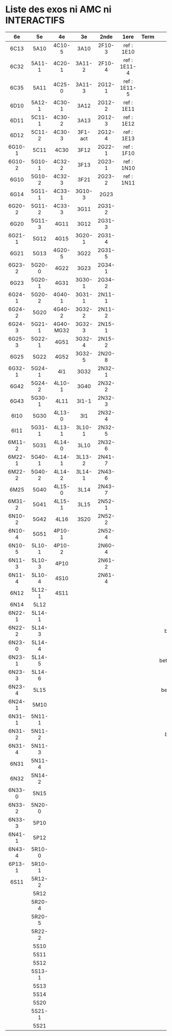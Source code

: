 # Liste des exos ni AMC ni INTERACTIFS

|6e|5e|4e|3e|2nde|1ere|Term|Reste|
|:-:|:-:|:-:|:-:|:-:|:-:|:-:|:-:|
|6C13|5A10|4C10-5|3A10|2F10-3|ref : 1E10||CM020|
|6C32|5A11-1|4C20-1|3A11-2|2F10-4|ref : 1E11-4||CM021|
|6C35|5A11|4C25-0|3A11-3|2G12-1|ref : 1E11-5||PEA11-1|
|6D10|5A12-1|4C30-1|3A12|2G12-2|ref : 1E11||PEA11|
|6D11|5C11-1|4C30-2|3A13|2G12-3|ref : 1E12||P003|
|6D12|5C11-2|4C30-3|3F1-act|2G12-4|ref : 1E13||P004|
|6G10-1|5C11|4C30|3F12|2G22-1|ref : 1F10||P005|
|6G10-2|5G10-1|4C32-2|3F13|2G23-1|ref : 1N10||P006|
|6G10|5G10-2|4C32-3|3F21|2G23-2|ref : 1N11||P007|
|6G14|5G11-1|4C33-1|3G10-3|2G23|||P008|
|6G20-2|5G11-2|4C33-3|3G11|2G31-2|||P009|
|6G20|5G11-3|4G11|3G12|2G31-3|||P010|
|6G21-1|5G12|4G15|3G20-1|2G31-4|||P011|
|6G21|5G13|4G20-5|3G22|2G31-5|||P012|
|6G23-2|5G20-0|4G22|3G23|2G34-1|||P013|
|6G23|5G20-1|4G31|3G30-1|2G34-2|||P014|
|6G24-1|5G20-2|4G40-1|3G31-1|2N11-1|||beta2F31|
|6G24-2|5G20|4G40-2|3G32-2|2N11-2|||beta2N60-X1|
|6G24-3|5G21-1|4G40-MG32|3G32-3|2N15-1|||beta2N60-X2|
|6G25-3|5G22-1|4G51|3G32-4|2N15-2|||beta3F23|
|6G25|5G22|4G52|3G32-5|2N20-8|||beta3G15|
|6G32-1|5G24-1|4I1|3G32|2N32-1|||beta3G41|
|6G42|5G24-2|4L10-1|3G40|2N32-2|||beta3s21|
|6G43|5G30-1|4L11|3I1-1|2N32-3|||beta4C31|
|6I10|5G30|4L13-0|3I1|2N32-4|||beta4G20-3|
|6I11|5G31-1|4L13-1|3L10-1|2N32-5|||beta4G20-4|
|6M11-2|5G31|4L14-0|3L10|2N32-6|||beta6C33-1|
|6M22-1|5G40-1|4L14-1|3L13-2|2N41-7|||beta6test2|
|6M22-2|5G40-2|4L14-2|3L14-1|2N43-6|||beta6test2021|
|6M25|5G40|4L15-0|3L14|2N43-7|||betaAsymptotesObliques|
|6M31-2|5G41|4L15-1|3L15|2N52-1|||betaComplexes|
|6N10-2|5G42|4L16|3S20|2N52-2|||betaDivisionsDePolynomes|
|6N10-4|5G51|4P10-1||2N52-4|||betaEq1erDegreDansC|
|6N10-5|5L10-1|4P10-2||2N60-4|||betaEq2eDegAvecParam|
|6N11-3|5L10-3|4P10||2N61-2|||betaEqCarreDansC|
|6N11-4|5L10-4|4S10||2N61-4|||betaEqValAbs|
|6N12|5L12-1|4S11|||||betaEquationsLog|
|6N14|5L12||||||betaExo3d|
|6N22-1|5L14-1||||||betaExoSimpleMatthieu|
|6N22-2|5L14-3||||||betaModele10_simple_question-reponse|
|6N23-0|5L14-4||||||betaModele11_parametrable|
|6N23-1|5L14-5||||||betaModele20_plusieurs_types_de_questions|
|6N23-3|5L14-6||||||betaModele21_parametrables|
|6N23-4|5L15||||||betaModele30_constructions_géométriques|
|6N24-1|5M10||||||betaModele31_parametrables|
|6N31-1|5N11-1||||||betaModele40_tableau_proportionnalite|
|6N31-2|5N11-2||||||betaModele41_tableau_signes_variations|
|6N31-4|5N11-3||||||betaProbaAouB|
|6N31|5N11-4||||||betaProbabilites|
|6N32|5N14-2||||||betaPuissances|
|6N33-0|5N15||||||betaSpline|
|6N33-2|5N20-0||||||betaSys2x2CombLin|
|6N33-3|5P10||||||betaTracerParabole|
|6N41-1|5P12||||||betarotation3d|
|6N43-4|5R10-0||||||betatrinome|
|6P13-1|5R10-1||||||moule_a_exo_mathalea|
|6S11|5R12-2||||||moule_a_exo_mathalea2d|
||5R12||||||c3C10-2|
||5R20-4||||||c3N10|
||5R20-5||||||c3N23|
||5R22-2|||||||
||5S10|||||||
||5S11|||||||
||5S12|||||||
||5S13-1|||||||
||5S13|||||||
||5S14|||||||
||5S20|||||||
||5S21-1|||||||
||5S21|||||||
